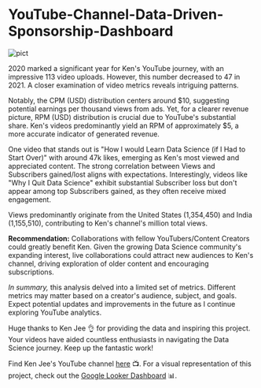 # YouTube-Channel-Data-Driven-Sponsorship-Dashboard

![pict](./Pictures/Ken_Jee's_Youtube_Channel_Report_page.png)


2020 marked a significant year for Ken's YouTube journey, with an impressive 113 video uploads. However, this number decreased to 47 in 2021. A closer examination of video metrics reveals intriguing patterns.

Notably, the CPM (USD) distribution centers around $10, suggesting potential earnings per thousand views from ads. Yet, for a clearer revenue picture, RPM (USD) distribution is crucial due to YouTube's substantial share. Ken's videos predominantly yield an RPM of approximately $5, a more accurate indicator of generated revenue.

One video that stands out is "How I would Learn Data Science (if I Had to Start Over)" with around 47k likes, emerging as Ken's most viewed and appreciated content. The strong correlation between Views and Subscribers gained/lost aligns with expectations. Interestingly, videos like "Why I Quit Data Science" exhibit substantial Subscriber loss but don't appear among top Subscribers gained, as they often receive mixed engagement.

Views predominantly originate from the United States (1,354,450) and India (1,155,510), contributing to Ken's channel's million total views.

**Recommendation:** Collaborations with fellow YouTubers/Content Creators could greatly benefit Ken. Given the growing Data Science community's expanding interest, live collaborations could attract new audiences to Ken's channel, driving exploration of older content and encouraging subscriptions.

*In summary,* this analysis delved into a limited set of metrics. Different metrics may matter based on a creator's audience, subject, and goals. Expect potential updates and improvements in the future as I continue exploring YouTube analytics.

Huge thanks to Ken Jee 👌 for providing the data and inspiring this project. Your videos have aided countless enthusiasts in navigating the Data Science journey. Keep up the fantastic work!

Find Ken Jee's YouTube channel [here](https://www.youtube.com/channel/UCiT9RITQ9PW6BhXK0y2jaeg) 📺. For a visual representation of this project, check out the [Google Looker Dashboard](link-to-google-looker](https://lookerstudio.google.com/reporting/20a5d1ed-a5dc-4fac-8b77-44da035979a3)https://lookerstudio.google.com/reporting/20a5d1ed-a5dc-4fac-8b77-44da035979a3) 📊.
